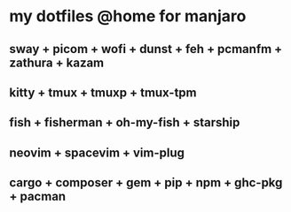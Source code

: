 # my dotfiles @home for manjaro

## sway + picom + wofi + dunst + feh + pcmanfm + zathura + kazam

## kitty + tmux + tmuxp + tmux-tpm

## fish + fisherman + oh-my-fish + starship

## neovim + spacevim + vim-plug

## cargo + composer + gem + pip + npm + ghc-pkg + pacman
